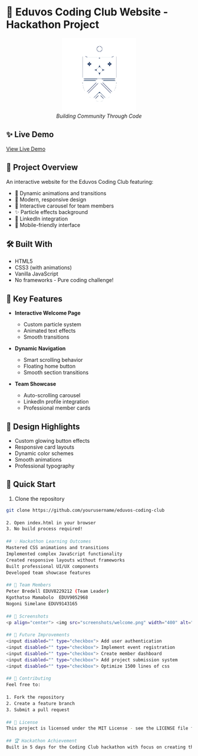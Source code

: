 # 🚀 Eduvos Coding Club Website - Hackathon Project

<p align="center">
  <img src="images/EduvosLogo.png" width="200" alt="Eduvos Logo"/>
  <br>
  <em>Building Community Through Code</em>
</p>

## ✨ Live Demo
[View Live Demo](#) <!-- Add your deployed site link here -->

## 🎯 Project Overview
An interactive website for the Eduvos Coding Club featuring:
- 🌟 Dynamic animations and transitions
- 🎨 Modern, responsive design
- 🔄 Interactive carousel for team members
- ✨ Particle effects background
- 🔗 LinkedIn integration
- 📱 Mobile-friendly interface

## 🛠️ Built With
- HTML5
- CSS3 (with animations)
- Vanilla JavaScript
- No frameworks - Pure coding challenge!

## 🌈 Key Features
- **Interactive Welcome Page**
  - Custom particle system
  - Animated text effects
  - Smooth transitions

- **Dynamic Navigation**
  - Smart scrolling behavior
  - Floating home button
  - Smooth section transitions

- **Team Showcase**
  - Auto-scrolling carousel
  - LinkedIn profile integration
  - Professional member cards

## 🎨 Design Highlights
- Custom glowing button effects
- Responsive card layouts
- Dynamic color schemes
- Smooth animations
- Professional typography

## 🚀 Quick Start
1. Clone the repository
```bash
git clone https://github.com/yourusername/eduvos-coding-club

2. Open index.html in your browser
3. No build process required!

## 💡 Hackathon Learning Outcomes
Mastered CSS animations and transitions
Implemented complex JavaScript functionality
Created responsive layouts without frameworks
Built professional UI/UX components
Developed team showcase features

## 👥 Team Members
Peter Bredell EDUV8229212 (Team Leader)
Kgothatso Mamabolo  EDUV9052968
Nogoni Simelane EDUV9143165

## 📸 Screenshots
<p align="center"> <img src="screenshots/welcome.png" width="400" alt="Welcome Page"/> <img src="screenshots/about.png" width="400" alt="About Section"/> </p>

## 🔮 Future Improvements
<input disabled="" type="checkbox"> Add user authentication
<input disabled="" type="checkbox"> Implement event registration
<input disabled="" type="checkbox"> Create member dashboard
<input disabled="" type="checkbox"> Add project submission system
<input disabled="" type="checkbox"> Optimize 1500 lines of css 

## 🤝 Contributing
Feel free to:

1. Fork the repository
2. Create a feature branch
3. Submit a pull request

## 📝 License
This project is licensed under the MIT License - see the LICENSE file for details

## 🏆 Hackathon Achievement
Built in 5 days for the Coding Club hackathon with focus on creating the face of the coding club.
